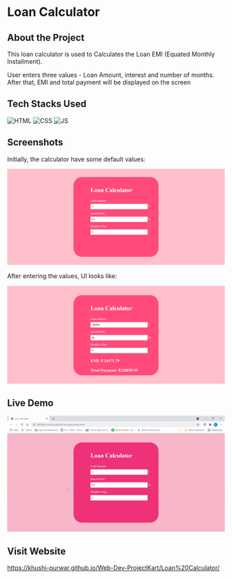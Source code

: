 # Loan Calculator

## About the Project
<p>This loan calculator is used to Calculates the Loan EMI (Equated Monthly Installment). 

User enters three values - Loan Amount, interest and number of months. After that, EMI and total payment will be displayed on the screen </p>

## Tech Stacks Used

![HTML](https://img.shields.io/badge/html5%20-%23E34F26.svg?&style=for-the-badge&logo=html5&logoColor=white)
![CSS](https://img.shields.io/badge/css3%20-%231572B6.svg?&style=for-the-badge&logo=css3&logoColor=white)
![JS](https://img.shields.io/badge/javascript%20-%23323330.svg?&style=for-the-badge&logo=javascript&logoColor=%23F7DF1E)


## Screenshots

Initially, the calculator have some default values:

<img src="./Assets/media/ss1.png" />

After entering the values, UI looks like:

<img src="./Assets/media/ss2.png" />

## Live Demo

<img src="./Assets/media/demo.gif" />

## Visit Website
https://khushi-purwar.github.io/Web-Dev-ProjectKart/Loan%20Calculator/
